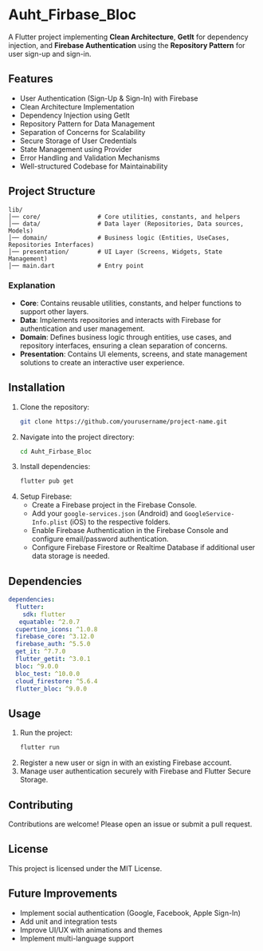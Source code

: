 # Auht_Firbase_Bloc

A Flutter project implementing **Clean Architecture**, **GetIt** for dependency injection, and **Firebase Authentication** using the **Repository Pattern** for user sign-up and sign-in.

## Features
- User Authentication (Sign-Up & Sign-In) with Firebase
- Clean Architecture Implementation
- Dependency Injection using GetIt
- Repository Pattern for Data Management
- Separation of Concerns for Scalability
- Secure Storage of User Credentials
- State Management using Provider
- Error Handling and Validation Mechanisms
- Well-structured Codebase for Maintainability

## Project Structure
```
lib/
│── core/                # Core utilities, constants, and helpers
│── data/                # Data layer (Repositories, Data sources, Models)
│── domain/              # Business logic (Entities, UseCases, Repositories Interfaces)
│── presentation/        # UI Layer (Screens, Widgets, State Management)
│── main.dart            # Entry point
```

### Explanation
- **Core**: Contains reusable utilities, constants, and helper functions to support other layers.
- **Data**: Implements repositories and interacts with Firebase for authentication and user management.
- **Domain**: Defines business logic through entities, use cases, and repository interfaces, ensuring a clean separation of concerns.
- **Presentation**: Contains UI elements, screens, and state management solutions to create an interactive user experience.

## Installation
1. Clone the repository:
   ```bash
   git clone https://github.com/yourusername/project-name.git
   ```
2. Navigate into the project directory:
   ```bash
   cd Auht_Firbase_Bloc
   ```
3. Install dependencies:
   ```bash
   flutter pub get
   ```
4. Setup Firebase:
   - Create a Firebase project in the Firebase Console.
   - Add your `google-services.json` (Android) and `GoogleService-Info.plist` (iOS) to the respective folders.
   - Enable Firebase Authentication in the Firebase Console and configure email/password authentication.
   - Configure Firebase Firestore or Realtime Database if additional user data storage is needed.

## Dependencies
```yaml
dependencies:
  flutter:
    sdk: flutter
   equatable: ^2.0.7
  cupertino_icons: ^1.0.8
  firebase_core: ^3.12.0
  firebase_auth: ^5.5.0
  get_it: ^7.7.0
  flutter_getit: ^3.0.1
  bloc: ^9.0.0
  bloc_test: ^10.0.0
  cloud_firestore: ^5.6.4
  flutter_bloc: ^9.0.0
```

## Usage
1. Run the project:
   ```bash
   flutter run
   ```
2. Register a new user or sign in with an existing Firebase account.
3. Manage user authentication securely with Firebase and Flutter Secure Storage.

## Contributing
Contributions are welcome! Please open an issue or submit a pull request.

## License
This project is licensed under the MIT License.

## Future Improvements
- Implement social authentication (Google, Facebook, Apple Sign-In)
- Add unit and integration tests
- Improve UI/UX with animations and themes
- Implement multi-language support
